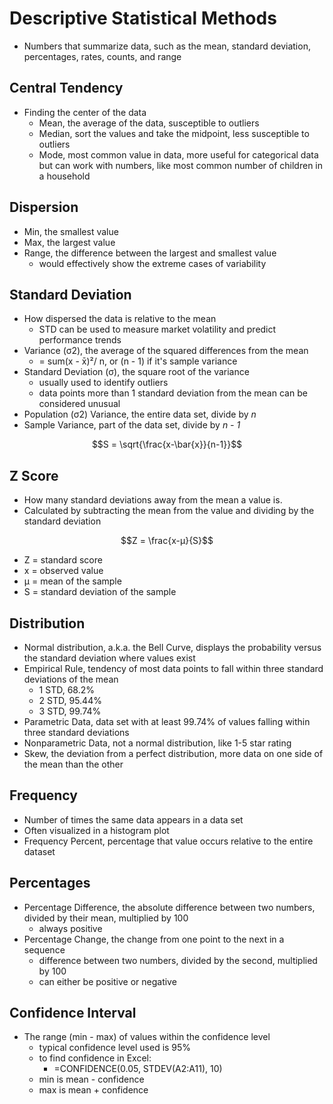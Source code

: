 # Descriptive Statistical Methods

- Numbers that summarize data, such as the mean, standard deviation, percentages, rates, counts, and range

## Central Tendency

- Finding the center of the data
    - Mean, the average of the data, susceptible to outliers
    - Median, sort the values and take the midpoint, less susceptible to outliers
    - Mode, most common value in data, more useful for categorical data but can work with numbers, like most common number of children in a household

## Dispersion

- Min, the smallest value
- Max, the largest value
- Range, the difference between the largest and smallest value
    - would effectively show the extreme cases of variability

## Standard Deviation

- How dispersed the data is relative to the mean
    - STD can be used to measure market volatility and predict performance trends
- Variance (σ2), the average of the squared differences from the mean
    - = sum(x - x̄)²/ n, or (n - 1) if it's sample variance
- Standard Deviation (σ), the square root of the variance
    - usually used to identify outliers
    - data points more than 1 standard deviation from the mean can be considered unusual
- Population (σ2) Variance, the entire data set, divide by *n*
- Sample Variance, part of the data set, divide by *n - 1*

$$S = \sqrt{\frac{x-\bar{x}}{n-1}}$$

## Z Score

- How many standard deviations away from the mean a value is.
- Calculated by subtracting the mean from the value and dividing by the standard deviation

$$Z = \frac{x-μ}{S}$$

- Z = standard score
- x = observed value
- μ = mean of the sample
- S = standard deviation of the sample

## Distribution

- Normal distribution, a.k.a. the Bell Curve, displays the probability versus the standard deviation where values exist
- Empirical Rule, tendency of most data points to fall within three standard deviations of the mean
    - 1 STD, 68.2%
    - 2 STD, 95.44%
    - 3 STD, 99.74%
- Parametric Data, data set with at least 99.74% of values falling within three standard deviations
- Nonparametric Data, not a normal distribution, like 1-5 star rating
- Skew, the deviation from a perfect distribution, more data on one side of the mean than the other

## Frequency

- Number of times the same data appears in a data set
- Often visualized in a histogram plot
- Frequency Percent, percentage that value occurs relative to the entire dataset

## Percentages

- Percentage Difference, the absolute difference between two numbers, divided by their mean, multiplied by 100
    - always positive
- Percentage Change, the change from one point to the next in a sequence
    - difference between two numbers, divided by the second, multiplied by 100
    - can either be positive or negative

## Confidence Interval

- The range (min - max) of values within the confidence level
    - typical confidence level used is 95%
    - to find confidence in Excel:
        - =CONFIDENCE(0.05, STDEV(A2:A11), 10)
    - min is mean - confidence
    - max is mean + confidence
